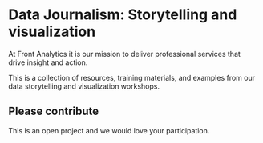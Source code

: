 # Data Journalism: Storytelling and visualization

At Front Analytics it is our mission to deliver professional services that  
drive insight and action. 

This is a collection of resources, training materials, and examples from our
data storytelling and visualization workshops.


Please contribute
----

This is an open project and we would love your participation.
